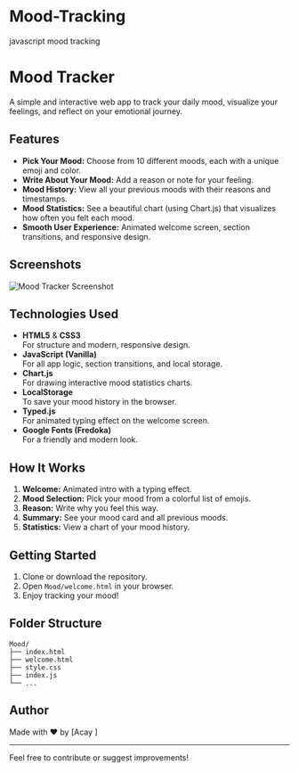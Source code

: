 # Mood-Tracking
javascript mood tracking 
# Mood Tracker

A simple and interactive web app to track your daily mood, visualize your feelings, and reflect on your emotional journey.

## Features

- **Pick Your Mood:** Choose from 10 different moods, each with a unique emoji and color.
- **Write About Your Mood:** Add a reason or note for your feeling.
- **Mood History:** View all your previous moods with their reasons and timestamps.
- **Mood Statistics:** See a beautiful chart (using Chart.js) that visualizes how often you felt each mood.
- **Smooth User Experience:** Animated welcome screen, section transitions, and responsive design.

## Screenshots

![Mood Tracker Screenshot](screenshot.png) <!-- Add your screenshot here if available -->

## Technologies Used

- **HTML5** & **CSS3**  
  For structure and modern, responsive design.
- **JavaScript (Vanilla)**  
  For all app logic, section transitions, and local storage.
- **Chart.js**  
  For drawing interactive mood statistics charts.
- **LocalStorage**  
  To save your mood history in the browser.
- **Typed.js**  
  For animated typing effect on the welcome screen.
- **Google Fonts (Fredoka)**  
  For a friendly and modern look.

## How It Works

1. **Welcome:** Animated intro with a typing effect.
2. **Mood Selection:** Pick your mood from a colorful list of emojis.
3. **Reason:** Write why you feel this way.
4. **Summary:** See your mood card and all previous moods.
5. **Statistics:** View a chart of your mood history.

## Getting Started

1. Clone or download the repository.
2. Open `Mood/welcome.html` in your browser.
3. Enjoy tracking your mood!

## Folder Structure

```
Mood/
├── index.html
├── welcome.html
├── style.css
├── index.js
└── ...
```

## Author

Made with ❤️ by [Acay ]

---

Feel free to contribute or suggest improvements!
